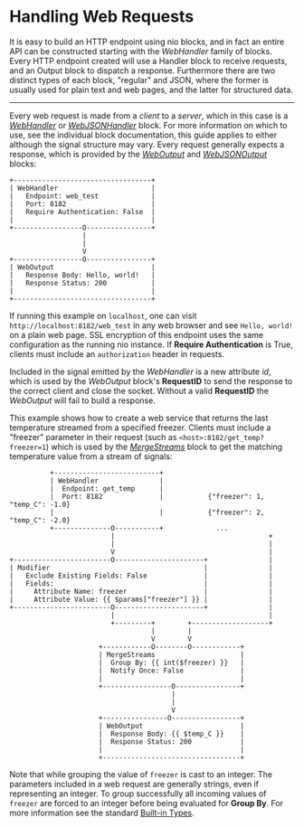 # Handling Web Requests
It is easy to build an HTTP endpoint using nio blocks, and in fact an entire API can be constructed starting with the _WebHandler_ family of blocks. Every HTTP endpoint created will use a Handler block to receive requests, and an Output block to dispatch a response. Furthermore there are two distinct types of each block, "regular" and JSON, where the former is usually used for plain text and web pages, and the latter for structured data.

---

Every web request is made from a *client* to a *server*, which in this case is a [_WebHandler_](https://blocks.n.io/WebHandler) or [_WebJSONHandler_](https://blocks.n.io/WebJSONHandler) block. For more information on which to use, see the individual block documentation, this guide applies to either although the signal structure may vary. Every request generally expects a response, which is provided by the [_WebOutput_](https://blocks.n.io/Weboutput) and [_WebJSONOutput_](https://blocks.n.io/WebJSONOutput) blocks:
```
+----------------------------------+
| WebHandler                       |
|   Endpoint: web_test             |
|   Port: 8182                     |
|   Require Authentication: False  |
|                                  |
+-----------------O----------------+
                  |
                  |
                  V
+-----------------O----------------+
| WebOutput                        |
|   Response Body: Hello, world!   |
|   Response Status: 200           |
|                                  |
+----------------------------------+
```
If running this example on `localhost`, one can visit `http://localhost:8182/web_test` in any web browser and see `Hello, world!` on a plain web page. SSL encryption of this endpoint uses the same configuration as the running nio instance. If **Require Authentication** is True, clients must include an `authorization` header in requests.

Included in the signal emitted by the _WebHandler_ is a new attribute *id*, which is used by the _WebOutput_ block's **RequestID** to send the response to the correct client and close the socket. Without a valid **RequestID** the _WebOutput_ will fail to build a response.

This example shows how to create a web service that returns the last temperature streamed from a specified freezer. Clients must include a "freezer" parameter in their request (such as `<host>:8182/get_temp?freezer=1`) which is used by the [_MergeStreams_](https://blocks.n.io/MergeStreams) block to get the matching temperature value from a stream of signals:
```
          +--------------------------+
          | WebHandler               |
          |  Endpoint: get_temp      |
          |  Port: 8182              |           {"freezer": 1, "temp_C": -1.0}
          |                          |           {"freezer": 2, "temp_C": -2.0}
          +--------------O-----------+             ...
                         |                                      +
                         |                                      |
                         V                                      |
+------------------------O----------------------+               |
| Modifier                                      |               |
|   Exclude Existing Fields: False              |               |
|   Fields:                                     |               |
|     Attribute Name: freezer                   |               |
|     Attribute Value: {{ $params["freezer"] }} |               |
+------------------------O----------------------+               |
                         |                                      |
                         +---------+        +-------------------+
                                   |        |
                                   V        V
                      +------------O--------O------------+
                      | MergeStreams                     |
                      |  Group By: {{ int($freezer) }}   |
                      |  Notify Once: False              |
                      |                                  |
                      +-----------------O----------------+
                                        |
                                        |
                                        V
                      +----------------O-----------------+
                      | WebOutput                        |
                      |  Response Body: {{ $temp_C }}    |
                      |  Response Status: 200            |
                      |                                  |
                      +----------------------------------+
```
Note that while grouping the value of `freezer` is cast to an integer. The parameters included in a web request are generally strings, even if representing an integer. To group successfully all incoming values of `freezer` are forced to an integer before being evaluated for **Group By**. For more information see the standard [Built-in Types](https://docs.python.org/3/library/stdtypes.html).

